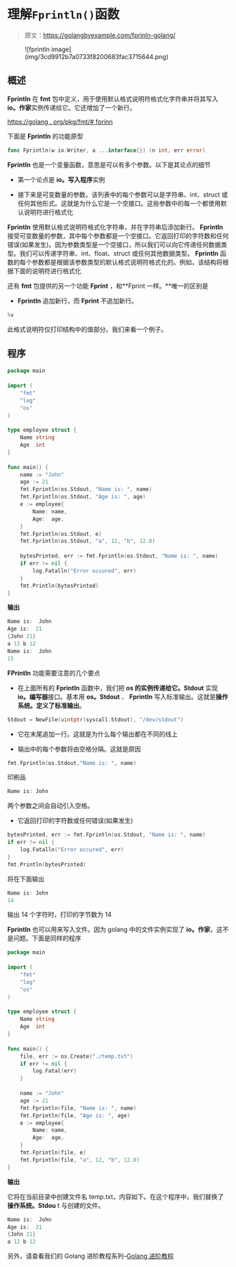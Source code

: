 # 理解`Fprintln()`函数

> 原文：<https://golangbyexample.com/fprinln-golang/>

<figure class="wp-block-image size-large">![fprintln image](img/3cd9912b7a0733f8200683fac3715644.png)</figure>

## **概述**

**Fprintln** 在 **fmt** 包中定义，用于使用默认格式说明符格式化字符串并将其写入 **io。作家**实例传递给它。它还增加了一个新行。

[https://golang . org/pkg/fmt/# fprinn](https://golang.org/pkg/fmt/#Fprintln)

下面是 **Fprintln** 的功能原型

```go
func Fprintln(w io.Writer, a ...interface{}) (n int, err error)
```

**Fprintln** 也是一个变量函数，意思是可以有多个参数。以下是其论点的细节

*   第一个论点是 **io。写入程序**实例

*   接下来是可变数量的参数。该列表中的每个参数可以是字符串、int、struct 或任何其他形式。这就是为什么它是一个空接口。这些参数中的每一个都使用默认说明符进行格式化

**Fprintln** 使用默认格式说明符格式化字符串，并在字符串后添加新行。 **Fprintln** 接受可变数量的参数，其中每个参数都是一个空接口。它返回打印的字符数和任何错误(如果发生)。因为参数类型是一个空接口，所以我们可以向它传递任何数据类型。我们可以传递字符串、int、float、struct 或任何其他数据类型。 **Fprintln** 函数的每个参数都是根据该参数类型的默认格式说明符格式化的。例如，该结构将根据下面的说明符进行格式化

还有 **fmt** 包提供的另一个功能 **Fprint** ，和**Fprint 一样。**唯一的区别是

*   **Fprintln** 追加新行，而 **Fprint** 不追加新行。

```go
%v
```

此格式说明符仅打印结构中的值部分。我们来看一个例子。

## **程序**

```go
package main

import (
	"fmt"
	"log"
	"os"
)

type employee struct {
	Name string
	Age  int
}

func main() {
	name := "John"
	age := 21
	fmt.Fprintln(os.Stdout, "Name is: ", name)
	fmt.Fprintln(os.Stdout, "Age is: ", age)
	e := employee{
		Name: name,
		Age:  age,
	}
	fmt.Fprintln(os.Stdout, e)
	fmt.Fprintln(os.Stdout, "a", 12, "b", 12.0)

	bytesPrinted, err := fmt.Fprintln(os.Stdout, "Name is: ", name)
	if err != nil {
		log.Fatalln("Error occured", err)
	}
	fmt.Println(bytesPrinted)
}
```

**输出**

```go
Name is:  John
Age is:  21
{John 21}
a 12 b 12
Name is:  John
15
```

**FPrintln** 功能需要注意的几个要点

*   在上面所有的 **Fprintln** 函数中，我们把 **os 的实例传递给它。Stdout** 实现 **io。编写器**接口。基本用 **os。Stdout** 、 **Fprintln** 写入标准输出。这就是**操作系统。定义了标准输出**。

```go
Stdout = NewFile(uintptr(syscall.Stdout), "/dev/stdout")
```

*   它在末尾追加一行。这就是为什么每个输出都在不同的线上

*   输出中的每个参数将由空格分隔。这就是原因

```go
fmt.Fprintln(os.Stdout,"Name is: ", name)
```

印刷品

```go
Name is: John
```

两个参数之间会自动引入空格。

*   它返回打印的字符数或任何错误(如果发生)

```go
bytesPrinted, err := fmt.Fprintln(os.Stdout, "Name is: ", name)
if err != nil {
    log.Fatalln("Error occured", err)
}
fmt.Println(bytesPrinted)
```

将在下面输出

```go
Name is: John
14
```

输出 14 个字符时，打印的字节数为 14

**Fprintln** 也可以用来写入文件。因为 golang 中的文件实例实现了 **io。作家**，这不是问题。下面是同样的程序

```go
package main

import (
	"fmt"
	"log"
	"os"
)

type employee struct {
	Name string
	Age  int
}

func main() {
	file, err := os.Create("./temp.txt")
	if err != nil {
		log.Fatal(err)
	}

	name := "John"
	age := 21
	fmt.Fprintln(file, "Name is: ", name)
	fmt.Fprintln(file, "Age is: ", age)
	e := employee{
		Name: name,
		Age:  age,
	}
	fmt.Fprintln(file, e)
	fmt.Fprintln(file, "a", 12, "b", 12.0)
}
```

**输出**

它将在当前目录中创建文件名 temp.txt，内容如下。在这个程序中，我们替换了**操作系统。Stdou** t 与创建的文件。

```go
Name is:  John
Age is:  21
{John 21}
a 12 b 12
```

另外，请查看我们的 Golang 进阶教程系列–[Golang 进阶教程](https://golangbyexample.com/golang-comprehensive-tutorial/)